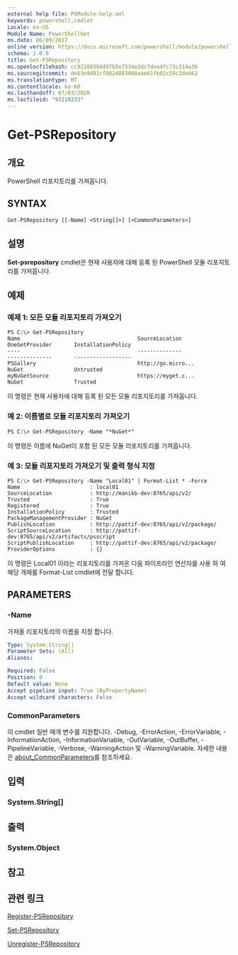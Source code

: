 ```yaml
---
external help file: PSModule-help.xml
keywords: powershell,cmdlet
Locale: en-US
Module Name: PowerShellGet
ms.date: 06/09/2017
online version: https://docs.microsoft.com/powershell/module/powershellget/get-psrepository?view=powershell-7&WT.mc_id=ps-gethelp
schema: 2.0.0
title: Get-PSRepository
ms.openlocfilehash: cc92188384497b5e7534e3dc7daa4fc73c314a36
ms.sourcegitcommit: de63e9481cf8024883060aae61fb02c59c2de662
ms.translationtype: MT
ms.contentlocale: ko-KR
ms.lasthandoff: 07/03/2020
ms.locfileid: "93210233"
---
```

# Get-PSRepository

## 개요
PowerShell 리포지토리를 가져옵니다.

## SYNTAX

```
Get-PSRepository [[-Name] <String[]>] [<CommonParameters>]
```

## 설명

**Set-psrepository** cmdlet은 현재 사용자에 대해 등록 된 PowerShell 모듈 리포지토리를 가져옵니다.

## 예제

### 예제 1: 모든 모듈 리포지토리 가져오기

```
PS C:\> Get-PSRepository
Name                                     SourceLocation                                     OneGetProvider       InstallationPolicy
----                                     --------------                                     --------------       ------------------
PSGallery                                http://go.micro...                                 NuGet                Untrusted
myNuGetSource                            https://myget.c...                                 NuGet                Trusted
```

이 명령은 현재 사용자에 대해 등록 된 모든 모듈 리포지토리를 가져옵니다.

### 예 2: 이름별로 모듈 리포지토리 가져오기

```
PS C:\> Get-PSRepository -Name "*NuGet*"
```

이 명령은 이름에 NuGet이 포함 된 모든 모듈 리포지토리를 가져옵니다.

### 예 3: 모듈 리포지토리 가져오기 및 출력 형식 지정

```
PS C:\> Get-PSRepository -Name "Local01" | Format-List * -Force
Name                      : local01
SourceLocation            : http://manikb-dev:8765/api/v2/
Trusted                   : True
Registered                : True
InstallationPolicy        : Trusted
PackageManagementProvider : NuGet
PublishLocation           : http://pattif-dev:8765/api/v2/package/
ScriptSourceLocation      : http://pattif-dev:8765/api/v2/artifacts/psscript
ScriptPublishLocation     : http://pattif-dev:8765/api/v2/package/
ProviderOptions           : {}
```

이 명령은 Local01 이라는 리포지토리를 가져온 다음 파이프라인 연산자를 사용 하 여 해당 개체를 Format-List cmdlet에 전달 합니다.

## PARAMETERS

### -Name

가져올 리포지토리의 이름을 지정 합니다.

```yaml
Type: System.String[]
Parameter Sets: (All)
Aliases:

Required: False
Position: 0
Default value: None
Accept pipeline input: True (ByPropertyName)
Accept wildcard characters: False
```

### CommonParameters

이 cmdlet 일반 매개 변수를 지원합니다. -Debug, -ErrorAction, -ErrorVariable, -InformationAction, -InformationVariable, -OutVariable, -OutBuffer, -PipelineVariable, -Verbose, -WarningAction 및 -WarningVariable. 자세한 내용은 [about_CommonParameters](https://go.microsoft.com/fwlink/?LinkID=113216)를 참조하세요.

## 입력

### System.String[]

## 출력

### System.Object

## 참고

## 관련 링크

[Register-PSRepository](Register-PSRepository.md)

[Set-PSRepository](Set-PSRepository.md)

[Unregister-PSRepository](Unregister-PSRepository.md)
